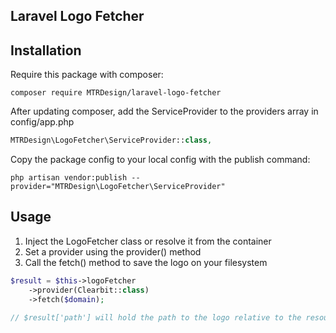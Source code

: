 ## Laravel Logo Fetcher

## Installation

Require this package with composer:

```shell
composer require MTRDesign/laravel-logo-fetcher
```

After updating composer, add the ServiceProvider to the providers array in config/app.php

```php
MTRDesign\LogoFetcher\ServiceProvider::class,
```

Copy the package config to your local config with the publish command:

```shell
php artisan vendor:publish --provider="MTRDesign\LogoFetcher\ServiceProvider"
```

## Usage

1. Inject the LogoFetcher class or resolve it from the container
2. Set a provider using the provider() method
3. Call the fetch() method to save the logo on your filesystem

```php
$result = $this->logoFetcher
    ->provider(Clearbit::class)
    ->fetch($domain);
    
// $result['path'] will hold the path to the logo relative to the resources/storage/app directory
```
